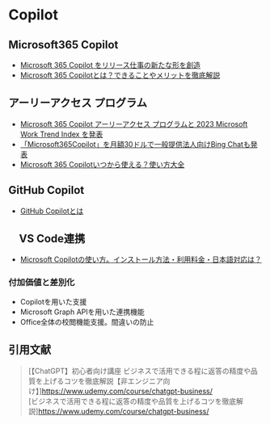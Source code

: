 # Copilot

## Microsoft365 Copilot

- [Microsoft 365 Copilot をリリース仕事の新たな形を創造](https://blogs.windows.com/japan/2023/03/28/introducing-microsoft-365-copilot-a-whole-new-way-to-work/)
- [Microsoft 365 Copilotとは？できることやメリットを徹底解説](https://aismiley.co.jp/ai_news/what-is-microsoft-365-copilot/)

## アーリーアクセス プログラム

- [Microsoft 365 Copilot アーリーアクセス プログラムと 2023 Microsoft Work Trend Index を発表](https://news.microsoft.com/ja-jp/2023/05/10/230510-introducing-the-microsoft-365-copilot-early-access-program-and-2023-microsoft-work-trend-index/)
- [「Microsoft365Copilot」を月額30ドルで一般提供法人向けBing Chatも発表](https://xtech.nikkei.com/atcl/nxt/news/18/15613/)
- [Microsoft 365 Copilotいつから使える？使い方大全](https://soyokaze.info/copilot/)

## GitHub Copilot

- [GitHub Copilotとは](https://techblog.zozo.com/entry/introducing_github_copilot)

## 　VS Code連携

- [Microsoft Copilotの使い方。インストール方法・利用料金・日本語対応は？](https://minnano-rakuraku.com/contents/microsoft-copilot-4273/)

### 付加価値と差別化

- Copilotを用いた支援
- Microsoft Graph APIを用いた連携機能
- Office全体の校閲機能支援。間違いの防止

## 引用文献

> [【ChatGPT】初心者向け講座 ビジネスで活用できる程に返答の精度や品質を上げるコツを徹底解説【非エンジニア向け】]<https://www.udemy.com/course/chatgpt-business/>  
> [ビジネスで活用できる程に返答の精度や品質を上げるコツを徹底解説]<https://www.udemy.com/course/chatgpt-business/>  

